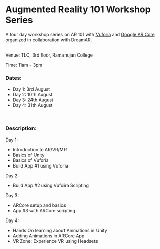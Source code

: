 # Augmented Reality 101 Workshop Series


A four day workshop series on AR 101 with [Vuforia](https://developer.vuforia.com/) and [Google AR Core](https://developers.google.com/ar/) organized in collaboration with DreamAR.

<br>
Venue: TLC, 3rd floor, Ramanujan College

Time: 11am - 3pm

### Dates:
  - Day 1: 3rd August
  - Day 2: 10th August
  - Day 3: 24th August
  - Day 4: 31th August

<br>

### Description:


Day 1:
  * Introduction to AR/VR/MR
  * Basics of Unity
  * Basics of Vuforia
  * Build App #1 using Vuforia
  

Day 2:
  * Build App #2 using Vufoira Scripting

Day 3:
  * ARCore setup and basics
  * App #3 with ARCore scripting
  

Day 4:
  * Hands On learning about Animations in Unity
  * Adding Animations in ARCore App
  * VR Zone: Experience VR using Headsets
  

